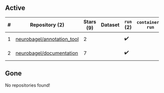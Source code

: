 ## Active
| # | Repository (2) | Stars (9) | Dataset | `run` (2) | `containers-run` | Last Modified |
| --- | --- | --- | --- | --- | --- | --- |
| 1 | [neurobagel/annotation_tool](https://github.com/neurobagel/annotation_tool) | 2 |  | :heavy_check_mark: |  | 2024-02-22 05:47:33+00:00 |
| 2 | [neurobagel/documentation](https://github.com/neurobagel/documentation) | 7 |  | :heavy_check_mark: |  | 2024-02-23 04:08:12+00:00 |

## Gone
No repositories found!
